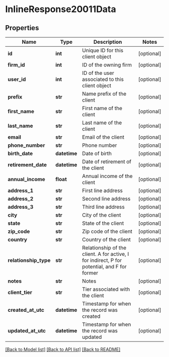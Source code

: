 # InlineResponse20011Data

## Properties
Name | Type | Description | Notes
------------ | ------------- | ------------- | -------------
**id** | **int** | Unique ID for this client object | [optional] 
**firm_id** | **int** | ID of the owning firm | [optional] 
**user_id** | **int** | ID of the user associated to this client object | [optional] 
**prefix** | **str** | Name prefix of the client | [optional] 
**first_name** | **str** | First name of the client | [optional] 
**last_name** | **str** | Last name of the client | [optional] 
**email** | **str** | Email of the client | [optional] 
**phone_number** | **str** | Phone number | [optional] 
**birth_date** | **datetime** | Date of birth | [optional] 
**retirement_date** | **datetime** | Date of retirement of the client | [optional] 
**annual_income** | **float** | Annual income of the client | [optional] 
**address_1** | **str** | First line address | [optional] 
**address_2** | **str** | Second line address | [optional] 
**address_3** | **str** | Third line address | [optional] 
**city** | **str** | City of the client | [optional] 
**state** | **str** | State of the client | [optional] 
**zip_code** | **str** | Zip code of the client | [optional] 
**country** | **str** | Country of the client | [optional] 
**relationship_type** | **str** | Relationship of the client. A for active, I for indirect, P for potential, and F for former | [optional] 
**notes** | **str** | Notes | [optional] 
**client_tier** | **str** | Tier associated with the client | [optional] 
**created_at_utc** | **datetime** | Timestamp for when the record was created | [optional] 
**updated_at_utc** | **datetime** | Timestamp for when the record was updated | [optional] 

[[Back to Model list]](../README.md#documentation-for-models) [[Back to API list]](../README.md#documentation-for-api-endpoints) [[Back to README]](../README.md)

